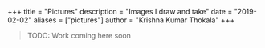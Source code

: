 +++
title = "Pictures"
description = "Images I draw and take"
date = "2019-02-02"
aliases = ["pictures"]
author = "Krishna Kumar Thokala"
+++

> TODO: Work coming here soon
